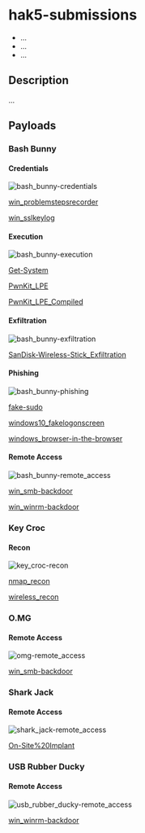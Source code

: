 # hak5-submissions

- ...
- ...
- ...

## Description

...

## Payloads

### Bash Bunny

#### Credentials

![bash_bunny-credentials](./readme_files/bash_bunny/credentials.png "bash_bunny-credentials")

[win_problemstepsrecorder](./bashbunny-payloads/credentials/win_problemstepsrecorder/)

[win_sslkeylog](./bashbunny-payloads/credentials/win_sslkeylog/)

#### Execution

![bash_bunny-execution](./readme_files/bash_bunny/execution.png "bash_bunny-execution")

[Get-System](./bashbunny-payloads/execution/Get-System/)

[PwnKit_LPE](./bashbunny-payloads/execution/PwnKit_LPE/)

[PwnKit_LPE_Compiled](./bashbunny-payloads/execution/PwnKit_LPE_Compiled/)

#### Exfiltration

![bash_bunny-exfiltration](./readme_files/bash_bunny/exfiltration.png "bash_bunny-exfiltration")

[SanDisk-Wireless-Stick_Exfiltration](./bashbunny-payloads/exfiltration/SanDisk-Wireless-Stick_Exfiltration/)

#### Phishing

![bash_bunny-phishing](./readme_files/bash_bunny/phishing.png "bash_bunny-phishing")

[fake-sudo](./bashbunny-payloads/phishing/fake-sudo/)

[windows10_fakelogonscreen](./bashbunny-payloads/phishing/windows10_fakelogonscreen/)

[windows_browser-in-the-browser](./bashbunny-payloads/phishing/windows_browser-in-the-browser/)

#### Remote Access

![bash_bunny-remote_access](./readme_files/bash_bunny/remote_access.png "bash_bunny-remote_access")

[win_smb-backdoor](./bashbunny-payloads/remote_access/win_smb-backdoor/)

[win_winrm-backdoor](./bashbunny-payloads/remote_access/win_winrm-backdoor/)

### Key Croc

#### Recon

![key_croc-recon](./readme_files/key_croc/recon.png "key_croc-recon")

[nmap_recon](./keycroc-payloads/recon/nmap_recon/)

[wireless_recon](./keycroc-payloads/recon/wireless_recon/)

### O.MG

#### Remote Access

![omg-remote_access](./readme_files/omg/remote_access.png "omg-remote_access")

[win_smb-backdoor](./omg-payloads/remote_access/win_smb-backdoor/)

### Shark Jack

#### Remote Access

![shark_jack-remote_access](./readme_files/shark_jack/remote_access.png "shark_jack-remote_access")

[On-Site%20Implant](./sharkjack-payloads/remote_access/On-Site%20Implant/)

### USB Rubber Ducky

#### Remote Access

![usb_rubber_ducky-remote_access](./readme_files/usb_rubber_ducky/remote_access.png "usb_rubber_ducky-remote_access")

[win_winrm-backdoor](./usbrubberducky-payloads/remote_access/win_winrm-backdoor/)
